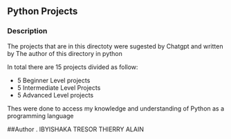 ## Python Projects

### Description 

The projects that are in this directoty were sugested by Chatgpt and written by The author of this directory in python

In total there are 15 projects divided as follow:
- 5 Beginner Level projects
- 5 Intermediate Level Projects
- 5 Advanced Level projects 

Thes were done to access my knowledge and understanding of Python as a programming language 












##Author
. IBYISHAKA TRESOR THIERRY ALAIN 